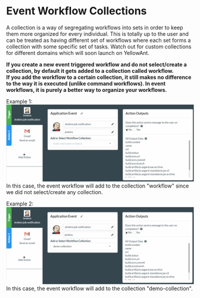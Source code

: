# Event Workflow Collections

A collection is a way of segregating workflows into sets in order to keep them more organized for every individual. This is totally up to the user and can be treated as having different set of workflows where each set forms a collection with some specific set of tasks. Watch out for custom collections for different domains which will soon launch on YellowAnt.

**If you create a new event triggered workflow and do not select/create a collection, by default it gets added to a collection called workflow.   
If you add the workflow to a certain collection, it still makes no difference to the way it is executed \(unlike command workflows\). In event workflows, it is purely a better way to organize your workflows.**

Example 1:![](/assets/ex6.png)In this case, the event workflow will add to the collection "workflow" since we did not select/create any collection. 

Example 2:![](/assets/ex8.png)In this case, the event workflow will add to the collection "demo-collection".

